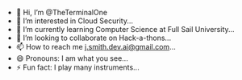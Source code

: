 - 👋 Hi, I’m @TheTerminalOne
- 👀 I’m interested in Cloud Security...
- 🌱 I’m currently learning Computer Science at Full Sail University...
- 💞️ I’m looking to collaborate on Hack-a-thons...
- 📫 How to reach me j.smith.dev.ai@gmail.com...
- 😄 Pronouns: I am what you see...
- ⚡ Fun fact: I play many instruments...

<!---
TheTerminalOne/TheTerminalOne is a ✨ special ✨ repository because its `README.md` (this file) appears on your GitHub profile.
You can click the Preview link to take a look at your changes.
--->
